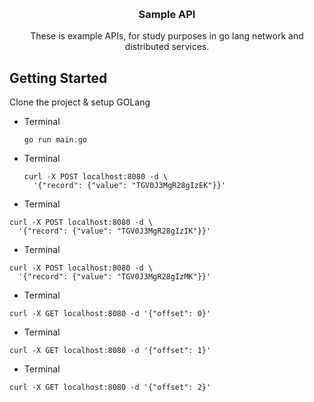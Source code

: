 <!-- Improved compatibility of back to top link: See: https://github.com/othneildrew/Best-README-Template/pull/73 -->
<a name="readme-top"></a>
<!--
*** Thanks for checking out the Best-README-Template. If you have a suggestion
*** that would make this better, please fork the repo and create a pull request
*** or simply open an issue with the tag "enhancement".
*** Don't forget to give the project a star!
*** Thanks again! Now go create something AMAZING! :D
-->



<!-- PROJECT SHIELDS -->
<!--
*** I'm using markdown "reference style" links for readability.
*** Reference links are enclosed in brackets [ ] instead of parentheses ( ).
*** See the bottom of this document for the declaration of the reference variables
*** for contributors-url, forks-url, etc. This is an optional, concise syntax you may use.
*** https://www.markdownguide.org/basic-syntax/#reference-style-links
-->


<!-- PROJECT LOGO -->
<br />
<div align="center">
 
<h3 align="center">Sample API</h3>

  <p align="center">
    These is example APIs, for study purposes in go lang network and distributed services.
    <br />
  </p>
</div>









<!-- GETTING STARTED -->
## Getting Started

Clone the project & setup GOLang

* Terminal
  ```
  go run main.go
  ```


* Terminal
  ```
  curl -X POST localhost:8080 -d \
    '{"record": {"value": "TGV0J3MgR28gIzEK"}}'
  ```
  
 * Terminal
  ```
  curl -X POST localhost:8080 -d \
    '{"record": {"value": "TGV0J3MgR28gIzIK"}}'
  ```
  
  * Terminal
  ```
  curl -X POST localhost:8080 -d \
    '{"record": {"value": "TGV0J3MgR28gIzMK"}}'
  ```
  
  
   * Terminal
  ```
  curl -X GET localhost:8080 -d '{"offset": 0}'
  ```
  
  
   * Terminal
  ```
curl -X GET localhost:8080 -d '{"offset": 1}'
  ```
  
  
   * Terminal
  ```
 curl -X GET localhost:8080 -d '{"offset": 2}'
  ```
